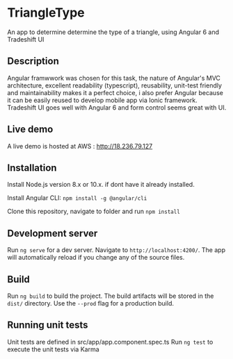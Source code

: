 # TriangleType
An app to determine determine the type of a triangle, using Angular 6 and Tradeshift UI

## Description
Angular framwwork was chosen for this task, the nature of Angular's MVC architecture, excellent readability (typescript), reusability, unit-test friendly and maintainability makes it a perfect choice, i also prefer  Angular because it can be easily reused to develop mobile app via Ionic framework. Tradeshift UI goes well with Angular 6 and form control seems great with UI.

## Live demo
A live demo is hosted at AWS : http://18.236.79.127

## Installation
Install Node.js version 8.x or 10.x. if dont have it already installed.

Install Angular CLI:
`npm install -g @angular/cli`

Clone this repository, navigate to folder and run `npm install`

## Development server

Run `ng serve` for a dev server. Navigate to `http://localhost:4200/`. The app will automatically reload if you change any of the source files.


## Build

Run `ng build` to build the project. The build artifacts will be stored in the `dist/` directory. Use the `--prod` flag for a production build.

## Running unit tests
Unit tests are defined in src/app/app.component.spec.ts
Run `ng test` to execute the unit tests via Karma
